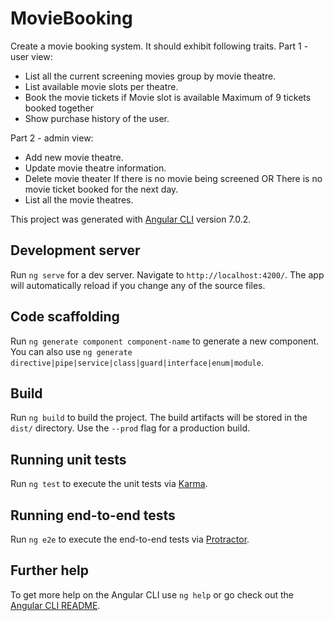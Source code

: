 # MovieBooking

Create a movie booking system. It should exhibit following traits.
Part 1 - user view:

- List all the current screening movies group by movie theatre.
- List available movie slots per theatre.
- Book the movie tickets if
  Movie slot is available
  Maximum of 9 tickets booked together
- Show purchase history of the user.

Part 2 - admin view:

- Add new movie theatre.
- Update movie theatre information.
- Delete movie theater
  If there is no movie being screened OR
  There is no movie ticket booked for the next day.
- List all the movie theatres.

This project was generated with [Angular CLI](https://github.com/angular/angular-cli) version 7.0.2.

## Development server

Run `ng serve` for a dev server. Navigate to `http://localhost:4200/`. The app will automatically reload if you change any of the source files.

## Code scaffolding

Run `ng generate component component-name` to generate a new component. You can also use `ng generate directive|pipe|service|class|guard|interface|enum|module`.

## Build

Run `ng build` to build the project. The build artifacts will be stored in the `dist/` directory. Use the `--prod` flag for a production build.

## Running unit tests

Run `ng test` to execute the unit tests via [Karma](https://karma-runner.github.io).

## Running end-to-end tests

Run `ng e2e` to execute the end-to-end tests via [Protractor](http://www.protractortest.org/).

## Further help

To get more help on the Angular CLI use `ng help` or go check out the [Angular CLI README](https://github.com/angular/angular-cli/blob/master/README.md).

